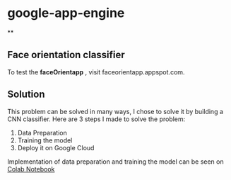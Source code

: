 # google-app-engine
  
**

## Face orientation classifier

To test the **faceOrientapp** ,  visit faceorientapp.appspot.com.

## Solution
This problem can be solved in many ways, I chose to solve it by building a CNN classifier. 
Here are 3 steps I made to solve the problem:
 1. Data Preparation
 2. Training the model
 3. Deploy it on Google Cloud

Implementation of data preparation and training the model can be seen on  [Colab Notebook](https://colab.research.google.com/notebook#fileId=1xXgN0RhIVJFqPDfDARgWqK5ASdR41OQS&offline=true&sandboxMode=true) 
